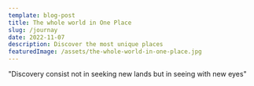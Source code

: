 ```yaml
---
template: blog-post
title: The whole world in One Place
slug: /journay
date: 2022-11-07
description: Discover the most unique places
featuredImage: /assets/the-whole-world-in-one-place.jpg
---
```


"Discovery consist not in seeking new lands but in seeing with new eyes"
